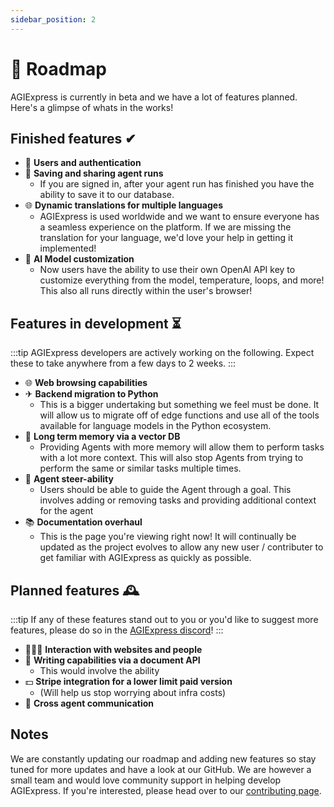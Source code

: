```yaml
---
sidebar_position: 2
---
```


# 🚀 Roadmap

AGIExpress is currently in beta and we have a lot of features planned. Here's a glimpse of whats in the works!

## Finished features ✔

- 🔐 **Users and authentication**
- 💾 **Saving and sharing agent runs**
  - If you are signed in, after your agent run has finished you have the ability to save it to our database.
- 🌐 **Dynamic translations for multiple languages**
  - AGIExpress is used worldwide and we want to ensure everyone has a seamless experience on the platform. If we are missing the translation for your language, we'd love your help in getting it implemented!
- 🤖 **AI Model customization**
  - Now users have the ability to use their own OpenAI API key to customize everything from the model, temperature, loops, and more! This also all runs directly within the user's browser!

## Features in development ⏳

:::tip
AGIExpress developers are actively working on the following. Expect these to take anywhere from a few days to 2 weeks.
:::

- 🌐 **Web browsing capabilities**
- ✈ **Backend migration to Python**
  - This is a bigger undertaking but something we feel must be done. It will allow us to migrate off of edge functions and use all of the tools available for language models in the Python ecosystem.
- 🧠 **Long term memory via a vector DB**
  - Providing Agents with more memory will allow them to perform tasks with a lot more context. This will also stop Agents from trying to perform the same or similar tasks multiple times.
- 🤖 **Agent steer-ability**
  - Users should be able to guide the Agent through a goal. This involves adding or removing tasks and providing additional context for the agent
- 📚 **Documentation overhaul**
  - This is the page you're viewing right now! It will continually be updated as the project evolves to allow any new user / contributer to get familiar with AGIExpress as quickly as possible.

## Planned features 🕰️

:::tip
If any of these features stand out to you or you'd like to suggest more features, please do so in the [AGIExpress discord](https://discord.gg/m659tAca)!
:::

- 👨‍👩‍👦 **Interaction with websites and people**
- 📄 **Writing capabilities via a document API**
  - This would involve the ability
- 💵 **Stripe integration for a lower limit paid version**
  - (Will help us stop worrying about infra costs)
- 🤖 **Cross agent communication**

## Notes

We are constantly updating our roadmap and adding new features so stay tuned for more updates and have a look at our GitHub.
We are however a small team and would love community support in helping develop AGIExpress. If you're interested, please head over to our [contributing page](/contributing).
